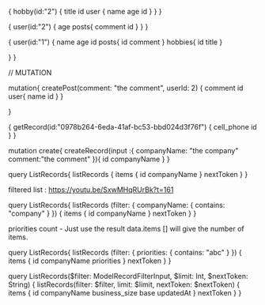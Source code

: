 {
  hobby(id:"2") {
    title
    id
    user {
      name
      age
      id
    }
  }
}


{
  user(id:"2") {
		age
    posts{
      comment
      id
    }
  }
}



{
  user(id:"1") {
    name
		age
    id
    posts{
      id
      comment
    }
		hobbies{
      id
      title
    }

  }
}

// MUTATION 

mutation{
  createPost(comment: "the comment", userId: 2) {
    comment
			id
    	user{
        name
        id
      }
  }
    
}




{
  getRecord(id:"0978b264-6eda-41af-bc53-bbd024d3f76f") {
    cell_phone
    id
  }
}


mutation create{
  createRecord(input :{
    companyName: "the company"
    comment:"the comment"
  }){
    id
    companyName
  }
}

query ListRecords{
  listRecords {
    items {
      id
      companyName
    }
    nextToken
  }
}

filtered list :  https://youtu.be/SxwMHqRUrBk?t=161

query ListRecords{
  listRecords (filter: {
    companyName: {
      contains: "company"
    }
  }) {
    items {
      id
      companyName
    }
    nextToken
  }
}

priorities count - Just use the result data.items [] will give the number of items. 

query ListRecords{
  listRecords (filter: {
    priorities: {
      contains: "abc"
    }
  }) {
    items {
      id
      companyName
      priorities
    }
    nextToken
  }
}


query ListRecords($filter: ModelRecordFilterInput, $limit: Int, $nextToken: String) {
  listRecords(filter: $filter, limit: $limit, nextToken: $nextToken) {
    items {
      id
      companyName
      business_size
      base
      updatedAt
    }
    nextToken
  }
}



